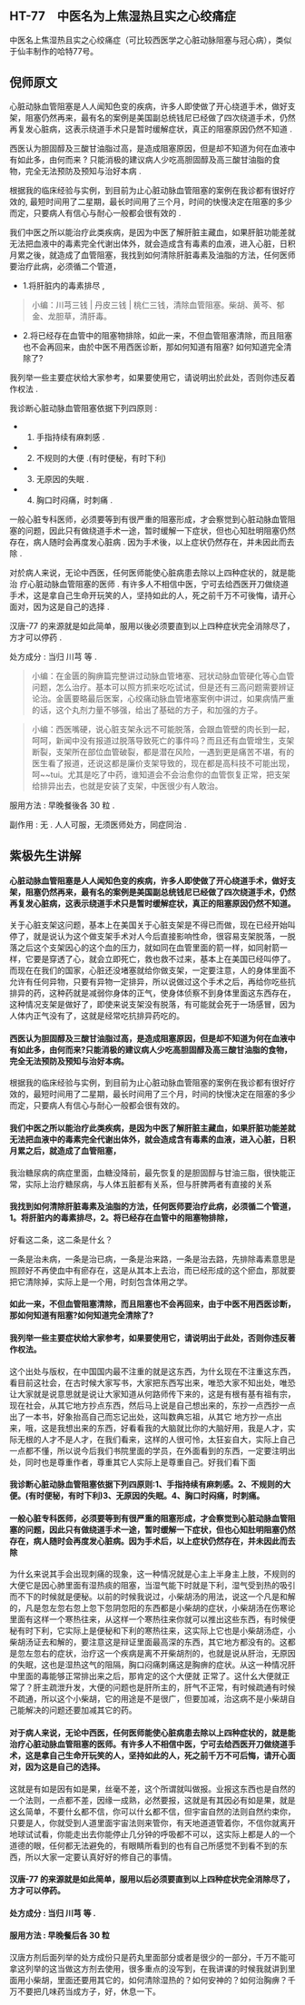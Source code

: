 ## HT-77　中医名为上焦湿热且实之心绞痛症

中医名上焦湿热且实之心绞痛症（可比较西医学之心脏动脉阻塞与冠心病），类似于仙丰制作的哈特77号。

## 倪师原文

心脏动脉血管阻塞是人人闻知色变的疾病，许多人即使做了开心绕道手术，做好支架，阻塞仍然再来，最有名的案例是美国副总统钱尼已经做了四次绕道手术，仍然再复发心脏病，这表示绕道手术只是暂时缓解症状，真正的阻塞原因仍然不知道 .
 
西医认为胆固醇及三酸甘油脂过高，是造成阻塞原因，但是却不知道为何在血液中有如此多，由何而来 ? 只能消极的建议病人少吃高胆固醇及高三酸甘油脂的食物，完全无法预防及预知与治好本病 .
 
根据我的临床经验与实例，到目前为止心脏动脉血管阻塞的案例在我诊都有很好疗效的, 最短时间用了二星期，最长时间用了三个月，时间的快慢决定在阻塞的多少而定，只要病人有信心与耐心一般都会很有效的 .

我们中医之所以能治疗此类疾病，是因为中医了解肝脏主藏血，如果肝脏功能差就无法把血液中的毒素完全代谢出体外，就会造成含有毒素的血液，进入心脏，日积月累之後，就造成了血管阻塞，我找到如何清除肝脏毒素及油脂的方法，任何医师要治疗此病，必须循二个管道，

- 1.将肝脏内的毒素排尽 ,

> 小编：川芎三钱 | 丹皮三钱 | 桃仁三钱，清除血管阻塞。柴胡、黄芩、郁金、龙胆草，清肝毒。

- 2.将已经存在血管中的阻塞物排除，如此一来，不但血管阻塞清除，而且阻塞也不会再回来，由於中医不用西医诊断，那如何知道有阻塞? 如何知道完全清除了?

我列举一些主要症状给大家参考，如果要使用它，请说明出於此处，否则你违反着作权法 .

我诊断心脏动脉血管阻塞依据下列四原则 :

- 1. 手指持续有麻刺感 . 

- 2. 不规则的大便 .(有时便秘，有时下利) 

- 3. 无原因的失眠 . 

- 4. 胸口时闷痛，时刺痛 . 

一般心脏专科医师，必须要等到有很严重的阻塞形成，才会察觉到心脏动脉血管阻塞的问题，因此只有做绕道手术一途，暂时缓解一下症状，但也心知肚明阻塞仍然存在，病人随时会再度发心脏病 . 因为手术後，以上症状仍然存在，并未因此而去除 . 

对於病人来说，无论中西医，任何医师能使心脏病患去除以上四种症状的，就是能治 疗心脏动脉血管阻塞的医师 . 有许多人不相信中医，宁可去给西医开刀做绕道手术，这是拿自己生命开玩笑的人，坚持如此的人，死之前千万不可後悔，请开心面对，因为这是自己的选择 .

汉唐-77 的来源就是如此简单，服用以後必须要直到以上四种症状完全消除尽了，方才可以停药 .

处方成分 : 当归 川芎 等 .

> 小编：在金匮的胸痹篇完整讲过动脉血管堵塞、冠状动脉血管硬化等心血管问题，怎么治疗。基本可以照方抓来吃吃试试，但是还有三高问题需要辨证论治。金匮要略最后医案，心绞痛动脉血管堵塞案例中讲过，如果病情严重的话，这个丸剂力量不够强，给出了基础的方子，和加强的方子。

> 小编：西医嘴硬，说心脏支架永远不可能脱落，会跟血管壁的肉长到一起，呵呵，新闻中没有报道过脱落导致死亡的事件吗？而且还有血管增生，支架断裂，支架所在部位血管破裂，都是潜在风险，一遇到更是痛苦不堪，有的医生看了报道，还说这都是廉价支架导致的，现在都是高科技不可能出现，呵~~tui。尤其是吃了中药，谁知道会不会治愈你的血管恢复正常，把支架给排异出去，也就是安装了支架，中医很少有人敢治。

服用方法 : 早晚餐後各 30 粒 .

副作用 : 无 . 人人可服，无须医师处方，同症同治 .

## 紫极先生讲解

#### 心脏动脉血管阻塞是人人闻知色变的疾病，许多人即使做了开心绕道手术，做好支架，阻塞仍然再来，最有名的案例是美国副总统钱尼已经做了四次绕道手术，仍然再复发心脏病，这表示绕道手术只是暂时缓解症状，真正的阻塞原因仍然不知道。

关于心脏支架这问题，基本上在美国关于心脏支架是不得已而做，现在已经开始叫停了，就是说认为这个做支架手术对人今后直接影响性命，很容易支架脱落，一脱落之后这个支架因心的这个血的压力，就如同在血管里面的箭一样，如同射箭一样，它要是穿透了心，就会立即死亡，救也救不过来，基本上在美国已经叫停了。而现在在我们的国家，心脏还没堵塞就给你做支架，一定要注意，人的身体里面不允许有任何异物，只要有异物一定排异，所以说做过这个手术之后，再给你吃些抗排异的药，这种药就是减弱你身体的正气，使身体侦察不到身体里面这东西存在，这种情况支架是做好了，即使来说支架没有脱落，有可能就会死于一场感冒，因为人体内正气没有了，这就是经常吃抗排异药吃的。

#### 西医认为胆固醇及三酸甘油脂过高，是造成阻塞原因，但是却不知道为何在血液中有如此多，由何而来?只能消极的建议病人少吃高胆固醇及高三酸甘油脂的食物，完全无法预防及预知与治好本病。

根据我的临床经验与实例，到目前为止心脏动脉血管阻塞的案例在我诊都有很好疗效的，最短时间用了二星期，最长时间用了三个月，时间的快慢决定在阻塞的多少而定，只要病人有信心与耐心一般都会很有效的。

#### 我们中医之所以能治疗此类疾病，是因为中医了解肝脏主藏血，如果肝脏功能差就无法把血液中的毒素完全代谢出体外，就会造成含有毒素的血液，进入心脏，日积月累之后，就造成了血管阻塞，

我治糖尿病的病症里面，血糖没降前，最先恢复的是胆固醇与甘油三脂，很快能正常，实际上治疗糖尿病，与人体五脏都有关系，但与肝脾两者有直接的关系

#### 我找到如何清除肝脏毒素及油脂的方法，任何医师要治疗此病，必须循二个管道，1。将肝脏内的毒素排尽，2。将已经存在血管中的阻塞物排除，

好看这二条，这二条是什幺？

一条是治未病，一条是治已病，一条是治来路，一条是治去路，先排除毒素意思是照顾好不再使血中有瘀存在，这是从其本上去治，而已经形成的这个瘀血，那就要把它清除掉，实际上是一个用，时刻包含体用之学。

#### 如此一来，不但血管阻塞清除，而且阻塞也不会再回来，由于中医不用西医诊断，那如何知道有阻塞?如何知道完全清除了?

#### 我列举一些主要症状给大家参考，如果要使用它，请说明出于此处，否则你违反著作权法。

这个出处与版权，在中国国内最不注重的就是这东西，为什幺现在不注重这东西，看目前这社会，在古时候大家写书，大家把东西写出来，唯恐大家不知出处，唯恐让大家就是说意思就是说让大家知道从何路师传下来的，这是有根有基有祖有宗，现在社会，从其它地方抄点东西，然后马上说是自己想出来的，东抄一点西抄一点出了一本书，好象抬高自己而忘记出处，这叫数典忘祖，从其它
地方抄一点出来，哦，这是我想出来的东西，好看看我的大脑就比你的大脑好用，我是人才，实际无根的人才不是人才，在我们看来，这样的人很可怜，太狂妄自大，实际上自己一点都不懂，所以说今后我们书院里面的学员，在外面看到的东西，一定要注明出处，同时也是尊重作者，尊重其它人实际上是尊重自己。好我们看下面

#### 我诊断心脏动脉血管阻塞依据下列四原则:1、手指持续有麻刺感。2、不规则的大便。(有时便秘，有时下利)3、无原因的失眠。4、胸口时闷痛，时刺痛。

#### 一般心脏专科医师，必须要等到有很严重的阻塞形成，才会察觉到心脏动脉血管阻塞的问题，因此只有做绕道手术一途，暂时缓解一下症状，但也心知肚明阻塞仍然存在，病人随时会再度发心脏病。因为手术后，以上症状仍然存在，并未因此而去除

为什幺来说其手会出现刺痛的现象，这一种情况就是心主上半身主上肢，不规则的大便它是因心肺里面有湿热痰的阻塞，当湿气能下时就是下利，湿气受到热的吸引而不下的时候就是便秘。以前的时候我说过，小柴胡汤的用法，说这一个凡是和解的，凡是忽左忽右忽上忽下忽阴忽阳的东西都是小柴胡的症状，小柴胡汤在伤寒论里面有这样一个寒热往来，从这样一个寒热往来你就可以推出这些东西，有时候便秘有时下利，它实际上是便秘和下利的寒热往来，这实际上它也是小柴胡汤症，小柴胡汤证去和解的，要注意这是辩证里面最高深的东西，其它地方都没有的。这都是忽左忽右的症状，治疗这一个疾病是离不开柴胡剂的，也就是说从肝治，无原因的失眠，这也是湿热这气的阻隔，胸口闷痛刺痛这是胸痹的症状。从这一种情况肝中里面的毒能够正常排出来之后，那肯定的这个大便就
正常了。这什幺大便就正常了？肝主疏泄升发，大便的问题也是肝所主的，肝气不正常，有时候疏通有时候不疏通，所以这个小柴胡，它的用途是不是很广，但要加减，治这病不是小柴胡自己能解决的问题还要加减其它的药。

#### 对于病人来说，无论中西医，任何医师能使心脏病患去除以上四种症状的，就是能治疗心脏动脉血管阻塞的医师。有许多人不相信中医，宁可去给西医开刀做绕道手术，这是拿自己生命开玩笑的人，坚持如此的人，死之前千万不可后悔，请开心面对，因为这是自己的选择。

这就是有如是因有如是果，丝毫不差，这个所谓就叫做报。业报这东西也是自然的一个法则，一点都不差，因缘一成熟，必然要报，这就是有其因必有如是果，就是这幺简单，不要什幺都不信，你可以什幺都不信，但宇宙自然的法则自然约束你，只要是人，你就受到人道里面宇宙法则来管你，有天地道道管着你，不信你就离开地球试试看，你能走出去你能停止几分钟的呼吸都不可以，这实际上都是人的一个道德的眼，任何都无法避免的，有眼睛所看到的也有自己所感觉不到看不到的东西，所以大家一定要认真好好的修自己的事情。

#### 汉唐-77 的来源就是如此简单，服用以后必须要直到以上四种症状完全消除尽了，方才可以停药。

#### 处方成分 : 当归 川芎 等 .

#### 服用方法 : 早晚餐后各 30 粒

汉唐方剂后面列举的处方成份只是药丸里面部分或者是很少的一部分，千万不能可拿这列举的这当做这方剂去使用，很多重点的没写到，在我讲课的时候我就讲到里面用小柴胡，里面还要用其它的，如何清除湿热的？如何安神的？如何治胸痹？千万不要把几味药当成方子，好，休息一下。

